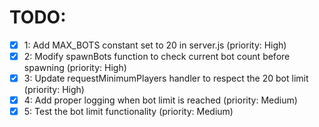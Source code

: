 # TODO:

- [x] 1: Add MAX_BOTS constant set to 20 in server.js (priority: High)
- [x] 2: Modify spawnBots function to check current bot count before spawning (priority: High)
- [x] 3: Update requestMinimumPlayers handler to respect the 20 bot limit (priority: High)
- [x] 4: Add proper logging when bot limit is reached (priority: Medium)
- [x] 5: Test the bot limit functionality (priority: Medium)
